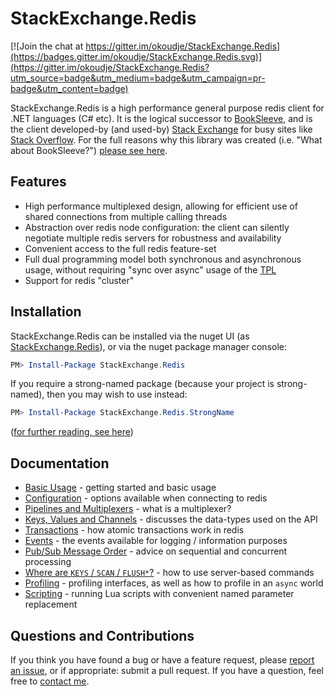 StackExchange.Redis
===================

[![Join the chat at https://gitter.im/okoudje/StackExchange.Redis](https://badges.gitter.im/okoudje/StackExchange.Redis.svg)](https://gitter.im/okoudje/StackExchange.Redis?utm_source=badge&utm_medium=badge&utm_campaign=pr-badge&utm_content=badge)

StackExchange.Redis is a high performance general purpose redis client for .NET languages (C# etc). It is the logical successor to [BookSleeve](https://code.google.com/p/booksleeve/),
and is the client developed-by (and used-by) [Stack Exchange](http://stackexchange.com/) for busy sites like [Stack Overflow](http://stackoverflow.com/). For the full reasons
why this library was created (i.e. "What about BookSleeve?") [please see here](http://marcgravell.blogspot.com/2014/03/so-i-went-and-wrote-another-redis-client.html).

Features
--

- High performance multiplexed design, allowing for efficient use of shared connections from multiple calling threads
- Abstraction over redis node configuration: the client can silently negotiate multiple redis servers for robustness and availability
- Convenient access to the full redis feature-set
- Full dual programming model both synchronous and asynchronous usage, without requiring "sync over async" usage of the [TPL][1]
- Support for redis "cluster"

Installation
---

StackExchange.Redis can be installed via the nuget UI (as [StackExchange.Redis](https://www.nuget.org/packages/StackExchange.Redis/)), or via the nuget package manager console:

```PowerShell
PM> Install-Package StackExchange.Redis
```

If you require a strong-named package (because your project is strong-named), then you may wish to use instead:

```PowerShell
PM> Install-Package StackExchange.Redis.StrongName
```

([for further reading, see here](http://blog.marcgravell.com/2014/06/snk-we-need-to-talk.html))

Documentation
---

- [Basic Usage](https://github.com/StackExchange/StackExchange.Redis/blob/master/Docs/Basics.md) - getting started and basic usage
- [Configuration](https://github.com/StackExchange/StackExchange.Redis/blob/master/Docs/Configuration.md) - options available when connecting to redis
- [Pipelines and Multiplexers](https://github.com/StackExchange/StackExchange.Redis/blob/master/Docs/PipelinesMultiplexers.md) - what is a multiplexer?
- [Keys, Values and Channels](https://github.com/StackExchange/StackExchange.Redis/blob/master/Docs/KeysValues.md) - discusses the data-types used on the API
- [Transactions](https://github.com/StackExchange/StackExchange.Redis/blob/master/Docs/Transactions.md) - how atomic transactions work in redis
- [Events](https://github.com/StackExchange/StackExchange.Redis/blob/master/Docs/Events.md) - the events available for logging / information purposes
- [Pub/Sub Message Order](https://github.com/StackExchange/StackExchange.Redis/blob/master/Docs/PubSubOrder.md) - advice on sequential and concurrent processing
- [Where are `KEYS` / `SCAN` / `FLUSH*`?](https://github.com/StackExchange/StackExchange.Redis/blob/master/Docs/KeysScan.md) - how to use server-based commands
- [Profiling](https://github.com/StackExchange/StackExchange.Redis/blob/master/Docs/Profiling.md) - profiling interfaces, as well as how to profile in an `async` world
- [Scripting](https://github.com/StackExchange/StackExchange.Redis/blob/master/Docs/Scripting.md) - running Lua scripts with convenient named parameter replacement 

Questions and Contributions
---

If you think you have found a bug or have a feature request, please [report an issue][2], or if appropriate: submit a pull request. If you have a question, feel free to [contact me](https://github.com/mgravell).

  [1]: http://msdn.microsoft.com/en-us/library/dd460717%28v=vs.110%29.aspx
  [2]: https://github.com/StackExchange/StackExchange.Redis/issues?state=open
